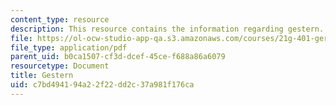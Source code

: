```yaml
---
content_type: resource
description: This resource contains the information regarding gestern.
file: https://ol-ocw-studio-app-qa.s3.amazonaws.com/courses/21g-401-german-i-fall-2008/c7bd494194a22f22dd2c37a981f176ca_MIT21G_401F08_gestern.pdf
file_type: application/pdf
parent_uid: b0ca1507-cf3d-dcef-45ce-f688a86a6079
resourcetype: Document
title: Gestern
uid: c7bd4941-94a2-2f22-dd2c-37a981f176ca
---
```

